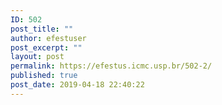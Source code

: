 ```yaml
---
ID: 502
post_title: ""
author: efestuser
post_excerpt: ""
layout: post
permalink: https://efestus.icmc.usp.br/502-2/
published: true
post_date: 2019-04-18 22:40:22
---
```

<!-- wp:image {"id":503} -->
<figure class="wp-block-image"><img src="https://efestus.icmc.usp.br/wp-content/uploads/2019/04/Result-1.png" alt="" class="wp-image-503"/></figure>
<!-- /wp:image -->